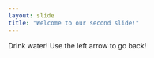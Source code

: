 ```yaml
---
layout: slide
title: "Welcome to our second slide!"
---
```

Drink water!
Use the left arrow to go back!
